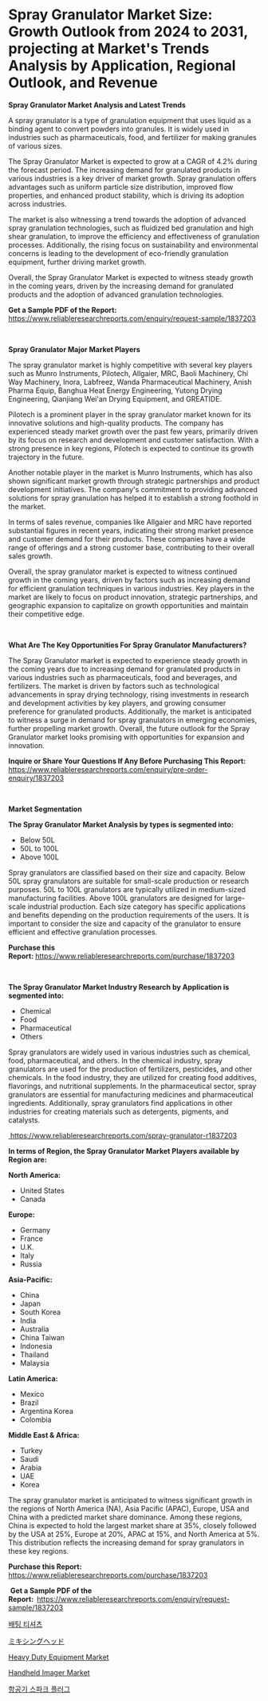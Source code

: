 <p><h1>Spray Granulator Market Size: Growth Outlook from 2024 to 2031, projecting at Market's Trends Analysis by Application, Regional Outlook, and Revenue</h1></p><p><strong>Spray Granulator Market Analysis and Latest Trends</strong></p>
<p><p>A spray granulator is a type of granulation equipment that uses liquid as a binding agent to convert powders into granules. It is widely used in industries such as pharmaceuticals, food, and fertilizer for making granules of various sizes.</p><p>The Spray Granulator Market is expected to grow at a CAGR of 4.2% during the forecast period. The increasing demand for granulated products in various industries is a key driver of market growth. Spray granulation offers advantages such as uniform particle size distribution, improved flow properties, and enhanced product stability, which is driving its adoption across industries.</p><p>The market is also witnessing a trend towards the adoption of advanced spray granulation technologies, such as fluidized bed granulation and high shear granulation, to improve the efficiency and effectiveness of granulation processes. Additionally, the rising focus on sustainability and environmental concerns is leading to the development of eco-friendly granulation equipment, further driving market growth.</p><p>Overall, the Spray Granulator Market is expected to witness steady growth in the coming years, driven by the increasing demand for granulated products and the adoption of advanced granulation technologies.</p></p>
<p><strong>Get a Sample PDF of the Report:&nbsp;</strong> <a href="https://www.reliableresearchreports.com/enquiry/request-sample/1837203">https://www.reliableresearchreports.com/enquiry/request-sample/1837203</a></p>
<p>&nbsp;</p>
<p><strong>Spray Granulator Major Market Players</strong></p>
<p><p>The spray granulator market is highly competitive with several key players such as Munro Instruments, Pilotech, Allgaier, MRC, Baoli Machinery, Chi Way Machinery, Inora, Labfreez, Wanda Pharmaceutical Machinery, Anish Pharma Equip, Banghua Heat Energy Engineering, Yutong Drying Engineering, Qianjiang Wei'an Drying Equipment, and GREATIDE.</p><p>Pilotech is a prominent player in the spray granulator market known for its innovative solutions and high-quality products. The company has experienced steady market growth over the past few years, primarily driven by its focus on research and development and customer satisfaction. With a strong presence in key regions, Pilotech is expected to continue its growth trajectory in the future.</p><p>Another notable player in the market is Munro Instruments, which has also shown significant market growth through strategic partnerships and product development initiatives. The company's commitment to providing advanced solutions for spray granulation has helped it to establish a strong foothold in the market.</p><p>In terms of sales revenue, companies like Allgaier and MRC have reported substantial figures in recent years, indicating their strong market presence and customer demand for their products. These companies have a wide range of offerings and a strong customer base, contributing to their overall sales growth.</p><p>Overall, the spray granulator market is expected to witness continued growth in the coming years, driven by factors such as increasing demand for efficient granulation techniques in various industries. Key players in the market are likely to focus on product innovation, strategic partnerships, and geographic expansion to capitalize on growth opportunities and maintain their competitive edge.</p></p>
<p>&nbsp;</p>
<p><strong>What Are The Key Opportunities For Spray Granulator Manufacturers?</strong></p>
<p><p>The Spray Granulator market is expected to experience steady growth in the coming years due to increasing demand for granulated products in various industries such as pharmaceuticals, food and beverages, and fertilizers. The market is driven by factors such as technological advancements in spray drying technology, rising investments in research and development activities by key players, and growing consumer preference for granulated products. Additionally, the market is anticipated to witness a surge in demand for spray granulators in emerging economies, further propelling market growth. Overall, the future outlook for the Spray Granulator market looks promising with opportunities for expansion and innovation.</p></p>
<p><strong>Inquire or Share Your Questions If Any Before Purchasing This Report:</strong> <a href="https://www.reliableresearchreports.com/enquiry/pre-order-enquiry/1837203">https://www.reliableresearchreports.com/enquiry/pre-order-enquiry/1837203</a></p>
<p>&nbsp;</p>
<p><strong>Market Segmentation</strong></p>
<p><strong>The Spray Granulator Market Analysis by types is segmented into:</strong></p>
<p><ul><li>Below 50L</li><li>50L to 100L</li><li>Above 100L</li></ul></p>
<p><p>Spray granulators are classified based on their size and capacity. Below 50L spray granulators are suitable for small-scale production or research purposes. 50L to 100L granulators are typically utilized in medium-sized manufacturing facilities. Above 100L granulators are designed for large-scale industrial production. Each size category has specific applications and benefits depending on the production requirements of the users. It is important to consider the size and capacity of the granulator to ensure efficient and effective granulation processes.</p></p>
<p><strong>Purchase this Report:&nbsp;</strong><a href="https://www.reliableresearchreports.com/purchase/1837203">https://www.reliableresearchreports.com/purchase/1837203</a></p>
<p>&nbsp;</p>
<p><strong>The Spray Granulator Market Industry Research by Application is segmented into:</strong></p>
<p><ul><li>Chemical</li><li>Food</li><li>Pharmaceutical</li><li>Others</li></ul></p>
<p><p>Spray granulators are widely used in various industries such as chemical, food, pharmaceutical, and others. In the chemical industry, spray granulators are used for the production of fertilizers, pesticides, and other chemicals. In the food industry, they are utilized for creating food additives, flavorings, and nutritional supplements. In the pharmaceutical sector, spray granulators are essential for manufacturing medicines and pharmaceutical ingredients. Additionally, spray granulators find applications in other industries for creating materials such as detergents, pigments, and catalysts.</p></p>
<p><a href="https://www.reliableresearchreports.com/spray-granulator-r1837203">&nbsp;https://www.reliableresearchreports.com/spray-granulator-r1837203</a></p>
<p><strong>In terms of Region, the Spray Granulator Market Players available by Region are:</strong></p>
<p>
    <p> <strong> North America: </strong>
        <ul>
            <li>United States</li>
            <li>Canada</li>
        </ul>
        </p> 
    <p> <strong> Europe: </strong>
        <ul>
            <li>Germany</li>
            <li>France</li>
            <li>U.K.</li>
            <li>Italy</li>
            <li>Russia</li>
        </ul>
        </p> 
    <p> <strong> Asia-Pacific: </strong>
        <ul>
            <li>China</li>
            <li>Japan</li>
            <li>South Korea</li>
            <li>India</li>
            <li>Australia</li>
            <li>China Taiwan</li>
            <li>Indonesia</li>
            <li>Thailand</li>
            <li>Malaysia</li>
        </ul>
        </p> 
    <p> <strong> Latin America: </strong>
        <ul>
            <li>Mexico</li>
            <li>Brazil</li>
            <li>Argentina Korea</li>
            <li>Colombia</li>
        </ul>
        </p> 
    <p> <strong> Middle East & Africa: </strong>
        <ul>
            <li>Turkey</li>
            <li>Saudi</li>
            <li>Arabia</li>
            <li>UAE</li>
            <li>Korea</li>
        </ul>
    </p>
    </p>
<p><p>The spray granulator market is anticipated to witness significant growth in the regions of North America (NA), Asia Pacific (APAC), Europe, USA and China with a predicted market share dominance. Among these regions, China is expected to hold the largest market share at 35%, closely followed by the USA at 25%, Europe at 20%, APAC at 15%, and North America at 5%. This distribution reflects the increasing demand for spray granulators in these key regions.</p></p>
<p><strong>Purchase this Report: </strong><a href="https://www.reliableresearchreports.com/purchase/1837203">https://www.reliableresearchreports.com/purchase/1837203</a></p>
<p>&nbsp;<strong>Get a Sample PDF of the Report:&nbsp;&nbsp;</strong><a href="https://www.reliableresearchreports.com/enquiry/request-sample/1837203">https://www.reliableresearchreports.com/enquiry/request-sample/1837203</a></p>
<p><strong></strong></p>
<p><p><a href="https://github.com/ROBERTS65DAVID/Market-Research-Report-List-1/blob/main/1571329167910.md">배팅 티셔츠</a></p><p><a href="https://medium.com/@arimuller2009/%E3%83%9F%E3%82%AD%E3%82%B7%E3%83%B3%E3%82%B0%E3%83%98%E3%83%83%E3%83%89%E5%B8%82%E5%A0%B4%E3%81%AE%E6%96%B0%E8%88%88%E3%83%88%E3%83%AC%E3%83%B3%E3%83%89-2024%E5%B9%B4%E3%81%8B%E3%82%892031%E5%B9%B4%E3%81%AE%E3%82%B0%E3%83%AD%E3%83%BC%E3%83%90%E3%83%AB%E5%B1%95%E6%9C%9B%E3%81%A8%E5%B0%86%E6%9D%A5%E3%81%AE%E5%B1%95%E6%9C%9B-aa38966adb96">ミキシングヘッド</a></p><p><a href="https://github.com/huqhwmcs55/Market-Research-Report-List-1/blob/main/heavy-duty-equipment-market.md">Heavy Duty Equipment Market</a></p><p><a href="https://github.com/kumertitash/Market-Research-Report-List-1/blob/main/handheld-imager-market.md">Handheld Imager Market</a></p><p><a href="https://github.com/camron674/Market-Research-Report-List-1/blob/main/3343593167909.md">항공기 스파크 플러그</a></p></p>